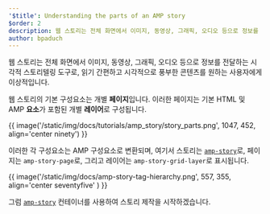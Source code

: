 ```yaml
---
'$title': Understanding the parts of an AMP story
$order: 2
description: 웹 스토리는 전체 화면에서 이미지, 동영상, 그래픽, 오디오 등으로 정보를 전달하는 시각적 스토리텔링 도구로...
author: bpaduch
---
```


웹 스토리는 전체 화면에서 이미지, 동영상, 그래픽, 오디오 등으로 정보를 전달하는 시각적 스토리텔링 도구로, 읽기 간편하고 시각적으로 풍부한 콘텐츠를 원하는 사용자에게 이상적입니다.

웹 스토리의 기본 구성요소는 개별 **페이지**입니다. 이러한 페이지는 기본 HTML 및 AMP **요소**가 포함된 개별 **레이어**로 구성됩니다.

{{ image('/static/img/docs/tutorials/amp_story/story_parts.png', 1047, 452, align='center ninety') }}

이러한 각 구성요소는 AMP 구성요소로 변환되며, 여기서 스토리는 [`amp-story`](../../../../documentation/components/reference/amp-story.md)로, 페이지는 `amp-story-page`로, 그리고 레이어는 `amp-story-grid-layer`로 표시됩니다.

{{ image('/static/img/docs/amp-story-tag-hierarchy.png', 557, 355, align='center seventyfive' ) }}

그럼 [`amp-story`](../../../../documentation/components/reference/amp-story.md) 컨테이너를 사용하여 스토리 제작을 시작하겠습니다.
